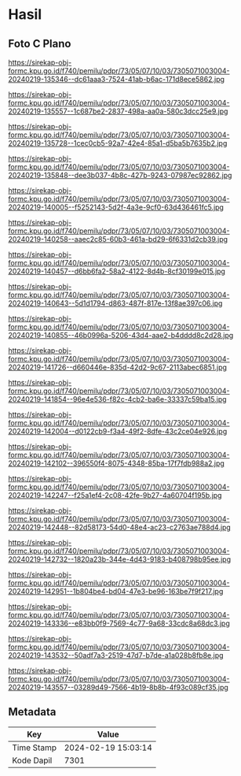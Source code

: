 # Hasil

## Foto C Plano

https://sirekap-obj-formc.kpu.go.id/f740/pemilu/pdpr/73/05/07/10/03/7305071003004-20240219-135346--dc61aaa3-7524-41ab-b6ac-171d8ece5862.jpg

https://sirekap-obj-formc.kpu.go.id/f740/pemilu/pdpr/73/05/07/10/03/7305071003004-20240219-135557--1c687be2-2837-498a-aa0a-580c3dcc25e9.jpg

https://sirekap-obj-formc.kpu.go.id/f740/pemilu/pdpr/73/05/07/10/03/7305071003004-20240219-135728--1cec0cb5-92a7-42e4-85a1-d5ba5b7635b2.jpg

https://sirekap-obj-formc.kpu.go.id/f740/pemilu/pdpr/73/05/07/10/03/7305071003004-20240219-135848--dee3b037-4b8c-427b-9243-07987ec92862.jpg

https://sirekap-obj-formc.kpu.go.id/f740/pemilu/pdpr/73/05/07/10/03/7305071003004-20240219-140005--f5252143-5d2f-4a3e-9cf0-63d436461fc5.jpg

https://sirekap-obj-formc.kpu.go.id/f740/pemilu/pdpr/73/05/07/10/03/7305071003004-20240219-140258--aaec2c85-60b3-461a-bd29-6f6331d2cb39.jpg

https://sirekap-obj-formc.kpu.go.id/f740/pemilu/pdpr/73/05/07/10/03/7305071003004-20240219-140457--d6bb6fa2-58a2-4122-8d4b-8cf30199e015.jpg

https://sirekap-obj-formc.kpu.go.id/f740/pemilu/pdpr/73/05/07/10/03/7305071003004-20240219-140643--5d1d1794-d863-487f-817e-13f8ae397c06.jpg

https://sirekap-obj-formc.kpu.go.id/f740/pemilu/pdpr/73/05/07/10/03/7305071003004-20240219-140855--46b0996a-5206-43d4-aae2-b4dddd8c2d28.jpg

https://sirekap-obj-formc.kpu.go.id/f740/pemilu/pdpr/73/05/07/10/03/7305071003004-20240219-141726--d660446e-835d-42d2-9c67-2113abec6851.jpg

https://sirekap-obj-formc.kpu.go.id/f740/pemilu/pdpr/73/05/07/10/03/7305071003004-20240219-141854--96e4e536-f82c-4cb2-ba6e-33337c59ba15.jpg

https://sirekap-obj-formc.kpu.go.id/f740/pemilu/pdpr/73/05/07/10/03/7305071003004-20240219-142004--d0122cb9-f3a4-49f2-8dfe-43c2ce04e926.jpg

https://sirekap-obj-formc.kpu.go.id/f740/pemilu/pdpr/73/05/07/10/03/7305071003004-20240219-142102--396550f4-8075-4348-85ba-17f7fdb988a2.jpg

https://sirekap-obj-formc.kpu.go.id/f740/pemilu/pdpr/73/05/07/10/03/7305071003004-20240219-142247--f25a1ef4-2c08-42fe-9b27-4a60704f195b.jpg

https://sirekap-obj-formc.kpu.go.id/f740/pemilu/pdpr/73/05/07/10/03/7305071003004-20240219-142448--82d58173-54d0-48e4-ac23-c2763ae788d4.jpg

https://sirekap-obj-formc.kpu.go.id/f740/pemilu/pdpr/73/05/07/10/03/7305071003004-20240219-142732--1820a23b-344e-4d43-9183-b408798b95ee.jpg

https://sirekap-obj-formc.kpu.go.id/f740/pemilu/pdpr/73/05/07/10/03/7305071003004-20240219-142951--1b804be4-bd04-47e3-be96-163be7f9f217.jpg

https://sirekap-obj-formc.kpu.go.id/f740/pemilu/pdpr/73/05/07/10/03/7305071003004-20240219-143336--e83bb0f9-7569-4c77-9a68-33cdc8a68dc3.jpg

https://sirekap-obj-formc.kpu.go.id/f740/pemilu/pdpr/73/05/07/10/03/7305071003004-20240219-143532--50adf7a3-2519-47d7-b7de-a1a028b8fb8e.jpg

https://sirekap-obj-formc.kpu.go.id/f740/pemilu/pdpr/73/05/07/10/03/7305071003004-20240219-143557--03289d49-7566-4b19-8b8b-4f93c089cf35.jpg


## Metadata

| Key        | Value               |
| ---------- | ------------------- |
| Time Stamp | 2024-02-19 15:03:14 |
| Kode Dapil | 7301                |



